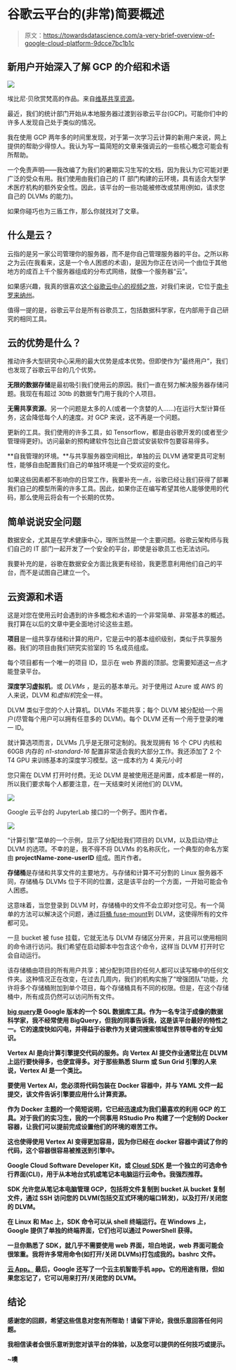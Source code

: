 # 谷歌云平台的(非常)简要概述

> 原文：<https://towardsdatascience.com/a-very-brief-overview-of-google-cloud-platform-9dcce7bc1b1c>

## 新用户开始深入了解 GCP 的介绍和术语

![](img/5668fc30a3bf33de5d76305364d401c9.png)

埃比尼·贝欣赏梵高的作品。来自[维基共享资源](https://upload.wikimedia.org/wikipedia/commons/3/31/Van_Gogh_-_Ebene_bei_Auvers_mit_Regenwolken.jpeg)。

最近，我们的统计部门开始从本地服务器过渡到谷歌云平台(GCP)。可能你们中的许多人发现自己处于类似的情况。

我在使用 GCP 两年多的时间里发现，对于第一次学习云计算的新用户来说，网上提供的帮助少得惊人。我认为写一篇简短的文章来强调云的一些核心概念可能会有所帮助。

一个免责声明——我改编了为我们的暑期实习生写的文档，因为我认为它可能对更广泛的受众有用。我们使用由我们自己的 IT 部门构建的云环境，具有适合大型学术医疗机构的额外安全性。因此，该平台的一些功能被修改或禁用(例如，请求您自己的 DLVMs 的能力)。

如果你碰巧也为三盾工作，那么你就找对了文章。

## **什么是云？**

云指的是另一家公司管理你的服务器，而不是你自己管理服务器的平台。之所以称之为云(在我看来，这是一个令人困惑的术语)，是因为你正在访问一个由位于其他地方的成百上千个服务器组成的分布式网络，就像一个服务器“云”。

如果感兴趣，我真的很喜欢[这个谷歌云中心的视频之旅](https://www.youtube.com/watch?v=zDAYZU4A3w0)，对我们来说，它位于[南卡罗来纳州](https://cloud.google.com/about/locations)。

值得一提的是，谷歌云平台是所有谷歌员工，包括数据科学家，在内部用于自己研究的相同工具。

## **云的优势是什么？**

推动许多大型研究中心采用的最大优势是成本优势。但即使作为“最终用户”，我们也发现了谷歌云平台的几个优势。

**无限的数据存储**是最初吸引我们使用云的原因。我们一直在努力解决服务器存储问题。我现在有超过 30tb 的数据专门用于我的个人项目。

**无需共享资源**。另一个问题是太多的人(或者一个贪婪的人……)在运行大型计算任务，这会降低每个人的速度。对 GCP 来说，这不再是一个问题。

更新的工具。我们使用的许多工具，如 Tensorflow，都是由谷歌开发的(或者至少管理得更好)。访问最新的预构建软件包比自己尝试安装软件包要容易得多。

**自我管理的环境。**与共享服务器空间相比，单独的云 DLVM 通常更具可定制性，能够自由配置我们自己的单独环境是一个受欢迎的变化。

如果这些因素都不影响你的日常工作，我要补充一点，谷歌已经让我们获得了部署我们自己的模型所需的许多工具。因此，如果你正在编写希望其他人能够使用的代码，那么使用云将会有一个长期的优势。

## **简单说说安全问题**

数据安全，尤其是在学术健康中心，理所当然是一个主要问题。谷歌云架构师与我们自己的 IT 部门一起开发了一个安全的平台，即使是谷歌员工也无法访问。

我要补充的是，谷歌在数据安全方面比我更有经验，我更愿意利用他们自己的平台，而不是试图自己建立一个。

## **云资源和术语**

这是对您在使用云时会遇到的许多概念和术语的一个非常简单、非常基本的概述。我打算在以后的文章中更全面地讨论这些主题。

**项目**是一组共享存储和计算的用户，它是云中的基本组织级别，类似于共享服务器。我们的项目由我们研究实验室的 15 名成员组成。

每个项目都有一个唯一的项目 ID，显示在 web 界面的顶部。您需要知道这一点才能登录平台。

**深度学习虚拟机**，或 *DLVMs* ，是云的基本单元。对于使用过 Azure 或 AWS 的人来说，DLVM 和*虚拟机*完全一样。

DLVM 类似于您的个人计算机。DLVMs 不能共享；每个 DLVM 被分配给一个用户(尽管每个用户可以拥有任意多的 DLVM)。每个 DLVM 还有一个用于登录的唯一 ID。

就计算选项而言，DLVMs 几乎是无限可定制的。我发现拥有 16 个 CPU 内核和 60GB 内存的 *n1-standard-16* 配置非常适合我的大部分工作。我还添加了 2 个 T4 GPU 来训练基本的深度学习模型。这一成本约为 4 美元/小时

您只需在 DLVM 打开时付费。无论 DLVM 是被使用还是闲置，成本都是一样的，所以我们要求每个人都要注意，在一天结束时关闭他们的 DLVM。

![](img/e96d3b9a35ed16ae5b0e9b30a665c7d8.png)

Google 云平台的 JupyterLab 接口的一个例子。图片作者。

![](img/489eb14df3034b73c90194f7143236f1.png)

“计算引擎”菜单的一个示例，显示了分配给我们项目的 DLVM，以及启动/停止 DLVM 的选项。不幸的是，我不得不将 DLVMs 的名称灰化，一个典型的命名方案由 **projectName-zone-userID** 组成。图片作者。

**存储桶**是存储和共享文件的主要地方。与存储和计算不可分割的 Linux 服务器不同，存储桶与 DLVMs 位于不同的位置，这是该平台的一个方面，一开始可能会令人困惑。

这意味着，当您登录到 DLVM 时，存储桶中的文件不会立即对您可见。有一个简单的方法可以解决这个问题，通过[将桶 fuse-mount](https://stackoverflow.com/questions/34390730/mounting-google-storage-bucket-folder-using-gcsfuse)到 DLVM，这使得所有的文件都可见。

一旦 bucket 被 fuse 挂载，它就无法与 DLVM 存储区分开来，并且可以使用相同的命令进行访问。我们希望在启动脚本中包含这个命令，这样当 DLVM 打开时它会自动运行。

该存储桶由项目的所有用户共享；被分配到项目的任何人都可以读写桶中的任何文件夹。这种情况正在改变，在过去几周内，我们的机构实施了“增强团队”功能，允许将多个存储桶附加到单个项目，每个存储桶具有不同的权限。但是，在这个存储桶中，所有成员仍然可以访问所有文件。

[**big query**](https://www.youtube.com/watch?v=MH5M2Crn6Ag)**是 Google 版本的一个 SQL 数据库工具。作为一名专注于成像的数据科学家，我不经常使用 BigQuery，但我的同事告诉我，这是该平台最好的特性之一。它的速度快如闪电，并得益于谷歌作为关键词搜索领域世界领导者的专业知识。**

****Vertex AI** 是向计算引擎提交代码的服务。向 Vertex AI 提交作业通常比在 DLVM 上运行要快得多，也便宜得多。对于那些熟悉 Slurm 或 Sun Grid 引擎的人来说，Vertex AI 是一个类比。**

**要使用 Vertex AI，您必须将代码包装在 Docker 容器中，并与 YAML 文件一起提交，该文件告诉引擎要应用什么计算资源。**

**作为 Docker 主题的一个简短说明，它已经迅速成为我们最喜欢的利用 GCP 的工具。对于我们的实习生，我的一个同事用 RStudio Pro 构建了一个定制的 Docker 容器，让我们可以提前完成设置他们的环境的艰苦工作。**

**这也使得使用 Vertex AI 变得更加容易，因为你已经在 docker 容器中调试了你的代码，这个容器很容易被推送到引擎中。**

****Google Cloud Software Developer Kit，或** [**Cloud SDK**](https://cloud.google.com/sdk/docs/install) 是一个独立的可选命令行界面(CLI)，用于从本地台式机或笔记本电脑运行云命令。我强烈推荐。**

**SDK 允许您从笔记本电脑管理 GCP，包括将文件复制到 bucket 从 bucket 复制文件，通过 SSH 访问您的 DLVM(包括交互式环境的端口转发)，以及打开/关闭您的 DLVM。**

**在 Linux 和 Mac 上，SDK 命令可以从 shell 终端运行。在 Windows 上，Google 提供了单独的终端界面，它们也可以通过 PowerShell 获得。**

**一旦你熟悉了 SDK，就几乎不需要使用 web 界面，坦白地说，web 界面可能会很笨重。我将许多常用命令(如打开/关闭 DLVMs)打包成我的。bashrc 文件。**

**[**云 App。**](https://apps.apple.com/us/app/google-cloud-console/id1005120814) 最后，Google 还写了一个云主机智能手机 app。它的用途有限，但如果您忘记了，它可以用来打开/关闭您的 DLVM。**

## ****结论****

**感谢您的回顾，希望这些信息对您有所帮助！请留下评论，我很乐意回答任何问题。**

**我相信读者会很乐意听到您对该平台的体验，以及您可以提供的任何技巧或提示。**

**~噢**